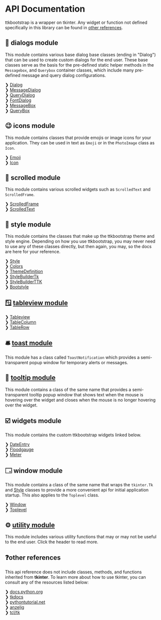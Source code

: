 # API Documentation

ttkbootstrap is a wrapper on tkinter. Any widget or function not defined
specifically in this library can be found in [other references](#other-references).

## 💬 dialogs module
This module contains various base dialog base classes (ending in "Dialog") 
that can be used to create custom dialogs for the end user. These base 
classes serve as the basis for the pre-defined static helper methods in 
the `Messagebox`, and `Querybox` container classes, which include many
pre-defined message and query dialog configurations.

❯ [Dialog](dialogs/dialog.md)  
❯ [MessageDialog](dialogs/messagedialog.md)  
❯ [QueryDialog](dialogs/querydialog.md)  
❯ [FontDialog](dialogs/fontdialog.md)  
❯ [MessageBox](dialogs/messagebox.md)  
❯ [QueryBox](dialogs/querybox.md)  

## 😉 icons module
This module contains classes that provide emojis or image icons for your
application. They can be used in text as `Emoji` or in the 
`PhotoImage` class as `Icon`.

❯ [Emoji](icons/emoji.md)  
❯ [Icon](icons/icon.md)  

## 📜 scrolled module
This module contains various scrolled widgets such as `ScrolledText` and
`ScrolledFrame`.

❯ [ScrolledFrame](scrolled/scrolledframe.md)  
❯ [ScrolledText](scrolled/scrolledtext.md)  

## 🎨 style module
This module contains the classes that make up the ttkbootstrap theme and
style engine. Depending on how you use ttkbootstrap, you may never need
to use any of these classes directly, but then again, you may, so the 
docs are here for your reference.  

❯ [Style](style/style.md)  
❯ [Colors](style/colors.md)  
❯ [ThemeDefinition](style/themedefinition.md)  
❯ [StyleBuilderTk](style/stylebuildertk.md)  
❯ [StyleBuilderTTK](style/stylebuilderttk.md)  
❯ [Bootstyle](style/bootstyle.md)  

## 🪟 [tableview module](tableview/tableview.md)
❯ [Tableview](tableview/tableview.md)  
❯ [TableColumn](tableview/tablecolumn.md)  
❯ [TableRow](tableview/tablerow.md)

## 🛎️ [toast module](toast.md)
This module has a class called `ToastNotification` which provides a 
semi-transparent popup window for temporary alerts or messages.

## 📝 [tooltip module](tooltip.md)
This module contains a class of the same name that provides a 
semi-transparent tooltip popup window that shows text when the
mouse is hovering over the widget and closes when the mouse is no
longer hovering over the widget.

## ☑️ widgets module
This module contains the custom ttkbootstrap widgets linked below.  

❯ [DateEntry](widgets/dateentry.md)  
❯ [Floodgauge](widgets/floodgauge.md)  
❯ [Meter](widgets/meter.md)  

## 🗔 window module
This module contains a class of the same name that wraps the `tkinter.Tk` 
and [Style](style/style.md) classes to provide a more
convenient api for initial application startup. This also applies to the
`Toplevel` class.  

❯ [Window](window/window)  
❯ [Toplevel](window/toplevel)   


## ⚙️ [utility module](utility.md)
This module includes various utility functions that may or may not be useful
to the end user. Click the header to read more.

## ❓other references
This api reference does not include classes, methods, and functions
inherited from **tkinter**. To learn more about how to use tkinter, you can
consult any of the resources listed below:

❯ [docs.python.org](https://docs.python.org/3/library/tkinter.html)  
❯ [tkdocs](https://tkdocs.com/)  
❯ [pythontutorial.net](https://www.pythontutorial.net/tkinter/)  
❯ [anzeljg](https://anzeljg.github.io/rin2/book2/2405/docs/tkinter/)  
❯ [tcl/tk](https://www.tcl.tk/man/tcl8.6/TkCmd/contents.html)  
